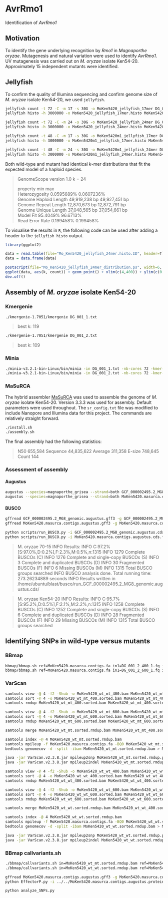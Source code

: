 # AvrRmo1
Identification of *AvrRmo1*

## Motivation
To identify the gene underlying recognition by *Rmo1* in *Magnaporthe oryzae*. Mutagenesis and natural variation were used to identify *AvrRmo1*. UV mutagenesis was carried out on *M. oryzae* isolate Ken54-20. Approximately 15 independent mutants were identified.

## Jellyfish
To confirm the quality of Illumina sequencing and confirm genome size of *M. oryzae* isolate Ken54-20, we used `jellyfish`.

```bash
jellyfish count -t 72 -C -m 17 -s 30G -o MoKen5420_jellyfish_17mer DG_001_1_400_1.fq DG_001_1_400_2.fq DG_001_1_600_1.fq DG_001_1_600_2.fq
jellyfish histo -h 3000000 -o MoKen5420_jellyfish_17mer.histo MoKen5420_jellyfish_17mer

jellyfish count -t 72 -C -m 24 -s 30G -o MoKen5420_jellyfish_24mer DG_001_1_400_1.fq DG_001_1_400_2.fq DG_001_1_600_1.fq DG_001_1_600_2.fq
jellyfish histo -h 3000000 -o MoKen5420_jellyfish_24mer.histo MoKen5420_jellyfish_24mer

jellyfish count -t 48 -C -m 17 -s 30G -o MoKen5420m1_jellyfish_17mer DG_001_2_400_1.fq DG_001_2_400_2.fq DG_001_2_600_1.fq DG_001_2_600_2.fq
jellyfish histo -h 3000000 -o MoKen5420m1_jellyfish_17mer.histo MoKen5420m1_jellyfish_17mer

jellyfish count -t 48 -C -m 24 -s 30G -o MoKen5420m1_jellyfish_24mer DG_001_2_400_1.fq DG_001_2_400_2.fq DG_001_2_600_1.fq DG_001_2_600_2.fq
jellyfish histo -h 3000000 -o MoKen5420m1_jellyfish_24mer.histo MoKen5420m1_jellyfish_24mer
```

Both wild-type and mutant had identical *k*-mer distributions that fit the expected model of a haploid species.

> GenomeScope version 1.0
> k = 24
> 
> property                      min               max               
> Heterozygosity                0.0595689%        0.0607236%        
> Genome Haploid Length         49,919,238 bp     49,927,451 bp     
> Genome Repeat Length          12,870,673 bp     12,872,791 bp     
> Genome Unique Length          37,048,565 bp     37,054,661 bp     
> Model Fit                     95.4049%          96.6713%          
> Read Error Rate               0.199458%         0.199458%         

To visualise the results in `R`, the following code can be used after adding a header to the `jellyfish histo` output.

```R
library(ggplot2)

data = read.table(file="Mo_Ken5420_jellyfish_24mer.histo.ID", header=T)
data = data.frame(data)

postscript(file="Mo_Ken5420_jellyfish_24mer_distribution.ps", width=6, height=4)
ggplot(data, aes(k, count)) + geom_point() + xlim(c(4,400)) + ylim(c(0,3e6)) + xlab("Frequency") + ylab("Total counts")
dev.off()
```

## Assembly of *M. oryzae* isolate Ken54-20

### Kmergenie

```bash
./kmergenie-1.7051/kmergenie DG_001_1.txt
```

> best k: 119

```bash
./kmergenie-1.7051/kmergenie DG_001_2.txt
```

> best k: 109


### Minia

```bash
./minia-v3.2.1-bin-Linux/bin/minia -in DG_001_1.txt -nb-cores 72 -kmer-size 119 -out MoKen5420.minia.k119
./minia-v3.2.1-bin-Linux/bin/minia -in DG_001_2.txt -nb-cores 72 -kmer-size 119 -out MoKen5420m1.minia.k119
```

### MaSuRCA
The hybrid assembler [MaSuRCA](https://github.com/alekseyzimin/masurca/) was used to assemble the genome of *M. oryzae* isolate Ken54-20. Version 3.3.3 was used for assembly. Default parameters were used throughout. The `sr_config.txt` file was modified to include Nanopore and Illumina data for this project. The commands are relatively straight forward.

```bash
./install.sh
./assembly.sh
```

The final assembly had the following statistics:

> N50 655,584
> Sequence 44,835,622
> Average 311,358
> E-size 748,645
> Count 144

### Assessment of assembly

#### Augustus

```bash
augustus --species=magnaporthe_grisea --strand=both GCF_000002495.2_MG8_genomic.fa > GCF_000002495.2_MG8_genomic.augustus.gff3 2>&1 &
augustus --species=magnaporthe_grisea --strand=both MoKen5420.masurca.contigs.fa > MoKen5420.masurca.contigs.augustus.gff3 2>&1 &
```

#### BUSCO

```bash
gffread GCF_000002495.2_MG8_genomic.augustus.gff3 -g GCF_000002495.2_MG8_genomic.fa -x GCF_000002495.2_MG8_genomic.augustus.cds.fa
gffread MoKen5420.masurca.contigs.augustus.gff3 -g MoKen5420.masurca.contigs.fa -x MoKen5420.masurca.contigs.augustus.cds.fa

python scripts/run_BUSCO.py -i GCF_000002495.2_MG8_genomic.augustus.cds.fa -l ascomycota_odb9 -o GCF_000002495.2_MG8_genomic.augustus.cds -m transcriptome -c 4
python scripts/run_BUSCO.py -i MoKen5420.masurca.contigs.augustus.cds.fa -l ascomycota_odb9 -o MoKen5420.masurca.contigs.augustus.cds -m transcriptome -c 4
```

> M. oryzae 70-15
> INFO	Results:
> INFO	C:97.2%[S:97.0%,D:0.2%],F:2.3%,M:0.5%,n:1315
> INFO	1279 Complete BUSCOs (C)
> INFO	1276 Complete and single-copy BUSCOs (S)
> INFO	3 Complete and duplicated BUSCOs (D)
> INFO	30 Fragmented BUSCOs (F)
> INFO	6 Missing BUSCOs (M)
> INFO	1315 Total BUSCO groups searched
> INFO	BUSCO analysis done. Total running time: 273.26234889 seconds
> INFO	Results written in /home/ubuntu/blast/busco/run_GCF_000002495.2_MG8_genomic.augustus.cds/

> M. oryzae Ken54-20
> INFO	Results:
> INFO	C:95.7%[S:95.2%,D:0.5%],F:2.1%,M:2.2%,n:1315
> INFO	1258 Complete BUSCOs (C)
> INFO	1252 Complete and single-copy BUSCOs (S)
> INFO	6 Complete and duplicated BUSCOs (D)
> INFO	28 Fragmented BUSCOs (F)
> INFO	29 Missing BUSCOs (M)
> INFO	1315 Total BUSCO groups searched



## Identifying SNPs in wild-type versus mutants

### BBmap

```bash
bbmap/bbmap.sh ref=MoKen5420.masurca.contigs.fa in1=DG_001_2_400_1.fq in2=DG_001_2_400_2.fq minid=0.98 maxindel=1 outm=MoKen5420_wt_mt_400.sam
bbmap/bbmap.sh ref=MoKen5420.masurca.contigs.fa in1=DG_001_2_600_1.fq in2=DG_001_2_600_2.fq minid=0.98 maxindel=1 outm=MoKen5420_wt_mt_600.sam
```

### VarScan

```bash
samtools view -@ 4 -f2 -Shub -o MoKen5420_wt_mt_400.bam MoKen5420_wt_mt_400.sam
samtools sort -@ 4 -o MoKen5420_wt_mt_400.sorted.bam MoKen5420_wt_mt_400.bam
samtools rmdup MoKen5420_wt_mt_400.sorted.bam MoKen5420_wt_mt_400.sorted.rmdup.bam

samtools view -@ 4 -f2 -Shub -o MoKen5420_wt_mt_600.bam MoKen5420_wt_mt_600.sam
samtools sort -@ 4 -o MoKen5420_wt_mt_600.sorted.bam MoKen5420_wt_mt_600.bam
samtools rmdup MoKen5420_wt_mt_600.sorted.bam MoKen5420_wt_mt_600.sorted.rmdup.bam

samtools merge MoKen5420_wt_mt.sorted.rmdup.bam MoKen5420_wt_mt_400.sorted.rmdup.bam MoKen5420_wt_mt_600.sorted.rmdup.bam

samtools index -@ 4 MoKen5420_wt_mt.sorted.rmdup.bam
samtools mpileup -f MoKen5420.masurca.contigs.fa -BQ0 MoKen5420_wt_mt.sorted.rmdup.bam > MoKen5420_wt_mt.sorted.rmdup.pileup.txt
bedtools genomecov -d -split -ibam MoKen5420_wt_mt.sorted.rmdup.bam > MoKen5420_wt_mt.sorted.rmdup.genomecov.txt

java -jar VarScan.v2.3.8.jar mpileup2snp MoKen5420_wt_mt.sorted.rmdup.pileup.txt > MoKen5420_wt_mt.sorted.rmdup.pileupsnp.txt
java -jar VarScan.v2.3.8.jar mpileup2indel MoKen5420_wt_mt.sorted.rmdup.pileup.txt > MoKen5420_wt_mt.sorted.rmdup.pileupindel.txt
```

```bash
samtools view -@ 4 -f2 -Shub -o MoKen5420_wt_wt_400.bam MoKen5420_wt_wt_400.sam
samtools sort -@ 4 -o MoKen5420_wt_wt_400.sorted.bam MoKen5420_wt_wt_400.bam
samtools rmdup MoKen5420_wt_wt_400.sorted.bam MoKen5420_wt_wt_400.sorted.rmdup.bam

samtools view -@ 4 -f2 -Shub -o MoKen5420_wt_wt_600.bam MoKen5420_wt_wt_600.sam
samtools sort -@ 4 -o MoKen5420_wt_wt_600.sorted.bam MoKen5420_wt_wt_600.bam
samtools rmdup MoKen5420_wt_wt_600.sorted.bam MoKen5420_wt_wt_600.sorted.rmdup.bam

samtools merge MoKen5420_wt_wt.sorted.rmdup.bam MoKen5420_wt_wt_400.sorted.rmdup.bam MoKen5420_wt_wt_600.sorted.rmdup.bam

samtools index -@ 4 MoKen5420_wt_wt.sorted.rmdup.bam
samtools mpileup -f MoKen5420.masurca.contigs.fa -BQ0 MoKen5420_wt_wt.sorted.rmdup.bam > MoKen5420_wt_wt.sorted.rmdup.pileup.txt
bedtools genomecov -d -split -ibam MoKen5420_wt_wt.sorted.rmdup.bam > MoKen5420_wt_wt.sorted.rmdup.genomecov.txt

java -jar VarScan.v2.3.8.jar mpileup2snp MoKen5420_wt_wt.sorted.rmdup.pileup.txt > MoKen5420_wt_wt.sorted.rmdup.pileupsnp.txt
java -jar VarScan.v2.3.8.jar mpileup2indel MoKen5420_wt_wt.sorted.rmdup.pileup.txt > MoKen5420_wt_wt.sorted.rmdup.pileupindel.txt
```



### BBmap callvariants.sh

```bash
./bbmap/callvariants.sh in=MoKen5420_wt_mt.sorted.rmdup.bam ref=MoKen5420.masurca.contigs.fa out=MoKen5420_wt_mt.sorted.rmdup.callvariants.vcf outgff=MoKen5420_wt_mt.sorted.rmdup.callvariants.gff3
./bbmap/callvariants.sh in=MoKen5420_wt_wt.sorted.rmdup.bam ref=MoKen5420.masurca.contigs.fa out=MoKen5420_wt_wt.sorted.rmdup.callvariants.vcf outgff=MoKen5420_wt_wt.sorted.rmdup.callvariants.gff3
```


```bash
gffread MoKen5420.masurca.contigs.augustus.gff3 -g MoKen5420.masurca.contigs.fa -y MoKen5420.masurca.contigs.augustus.protein.fa
python EffectorP.py -i ../../MoKen5420.masurca.contigs.augustus.protein.fa
```

```bash
python analyze_SNPs.py
```

```bash

```
